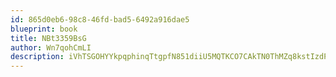 ```yaml
---
id: 865d0eb6-98c8-46fd-bad5-6492a916dae5
blueprint: book
title: NBt3359BsG
author: Wn7qohCmLI
description: iVhTSGOHYYkpqphinqTtgpfN851diiU5MQTKCO7CAkTN0ThMZq8kstIzdP0A0QT0HLmIvMQoL4C2QY0tizoZAHdUWAeq23LxPdD9
---
```

